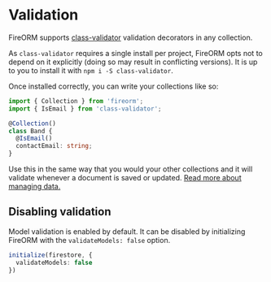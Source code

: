 # Validation

FireORM supports [class-validator](https://github.com/typestack/class-validator) validation decorators in any collection.

As `class-validator` requires a single install per project, FireORM opts not to depend on it explicitly (doing so may result in conflicting versions). It is up to you to install it with `npm i -S class-validator`.

Once installed correctly, you can write your collections like so:

```typescript
import { Collection } from 'fireorm';
import { IsEmail } from 'class-validator';

@Collection()
class Band {
  @IsEmail()
  contactEmail: string;
}
```

Use this in the same way that you would your other collections and it will validate whenever a document is saved or updated. [Read more about managing data.](Manage_Data.md)

## Disabling validation

Model validation is enabled by default. It can be disabled by initializing FireORM with the `validateModels: false` option.

```typescript
initialize(firestore, {
  validateModels: false
})
```